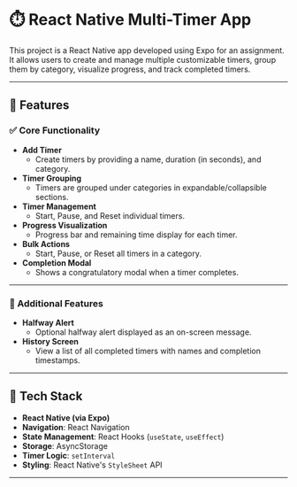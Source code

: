 # ⏱️ React Native Multi-Timer App

This project is a React Native app developed using Expo for an assignment. It allows users to create and manage multiple customizable timers, group them by category, visualize progress, and track completed timers.

---

## 🚀 Features

### ✅ Core Functionality
- **Add Timer**
  - Create timers by providing a name, duration (in seconds), and category.
- **Timer Grouping**
  - Timers are grouped under categories in expandable/collapsible sections.
- **Timer Management**
  - Start, Pause, and Reset individual timers.
- **Progress Visualization**
  - Progress bar and remaining time display for each timer.
- **Bulk Actions**
  - Start, Pause, or Reset all timers in a category.
- **Completion Modal**
  - Shows a congratulatory modal when a timer completes.

---

### 📘 Additional Features
- **Halfway Alert**
  - Optional halfway alert displayed as an on-screen message.
- **History Screen**
  - View a list of all completed timers with names and completion timestamps.

---

## 🧠 Tech Stack

- **React Native (via Expo)**
- **Navigation**: React Navigation
- **State Management**: React Hooks (`useState`, `useEffect`)
- **Storage**: AsyncStorage
- **Timer Logic**: `setInterval`
- **Styling**: React Native's `StyleSheet` API

---
